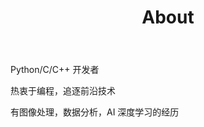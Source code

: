 ﻿---
layout: page
title: About
permalink: /about/
---


Python/C/C++ 开发者  

热衷于编程，追逐前沿技术  

有图像处理，数据分析，AI 深度学习的经历  